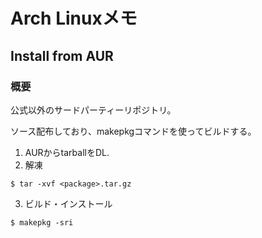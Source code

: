 # Arch Linuxメモ
## Install from AUR
### 概要
公式以外のサードパーティーリポジトリ。

ソース配布しており、makepkgコマンドを使ってビルドする。

1. AURからtarballをDL.
2. 解凍
```
$ tar -xvf <package>.tar.gz
```
3. ビルド・インストール
```
$ makepkg -sri
```
